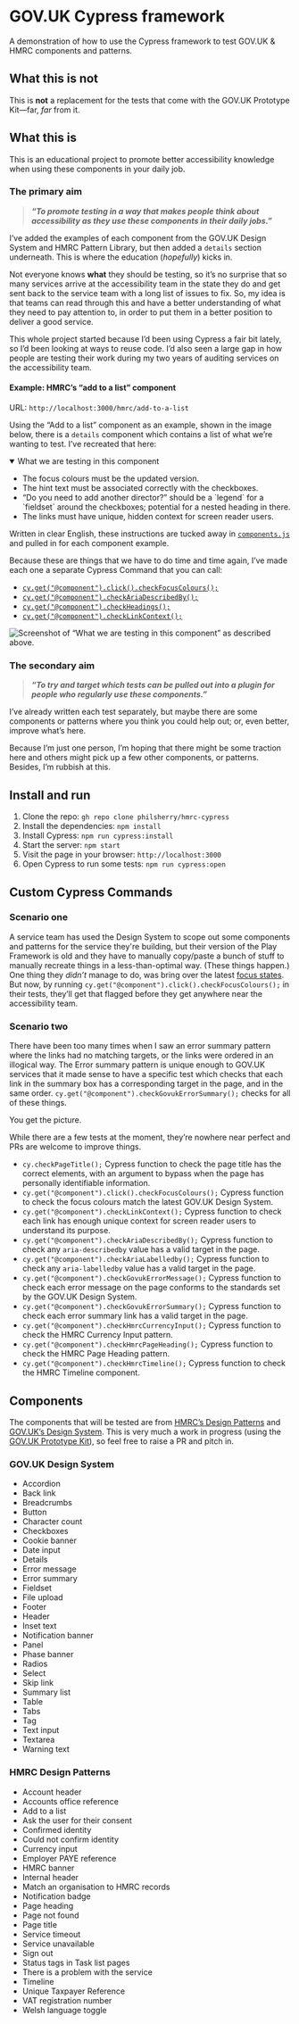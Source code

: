 # GOV.UK Cypress framework

A demonstration of how to use the Cypress framework to test GOV.UK & HMRC components and patterns.

## What this is not

This is **not** a replacement for the tests that come with the GOV.UK Prototype Kit—far, *far* from it.

## What this is

This is an educational project to promote better accessibility knowledge when using these components in your daily job.

### The primary aim

> ***“To promote testing in a way that makes people think about accessibility as they use these components in their daily jobs.”***

I’ve added the examples of each component from the GOV.UK Design System and HMRC Pattern Library, but then added a `details` section underneath. This is where the education (*hopefully*) kicks in.

Not everyone knows **what** they should be testing, so it’s no surprise that so many services arrive at the accessibility team in the state they do and get sent back to the service team with a long list of issues to fix. So, my idea is that teams can read through this and have a better understanding of what they need to pay attention to, in order to put them in a better position to deliver a good service.

This whole project started because I’d been using Cypress a fair bit lately, so I’d been looking at ways to reuse code. I’d also seen a large gap in how people are testing their work during my two years of auditing services on the accessibility team.

#### Example: HMRC’s “add to a list” component

URL: `http://localhost:3000/hmrc/add-to-a-list`

Using the “Add to a list” component as an example, shown in the image below, there is a `details` component which contains a list of what we’re wanting to test. I’ve recreated that here:

<details open>
  <summary>What we are testing in this component</summary>
  <ul>
    <li>The focus colours must be the updated version.</li>
    <li>The hint text must be associated correctly with the checkboxes.</li>
    <li>“Do you need to add another director?” should be a `legend` for a `fieldset` around the checkboxes; potential for a nested heading in there.</li>
    <li>The links must have unique, hidden context for screen reader users.</li>
  </ul>
</details>

Written in clear English, these instructions are tucked away in [`components.js`](app/components.js) and pulled in for each component example.

Because these are things that we have to do time and time again, I’ve made each one a separate Cypress Command that you can call:

- [`cy.get("@component").click().checkFocusColours();`](./cypress/support/govuk-cypress/govuk--focus-colours.js)
- [`cy.get("@component").checkAriaDescribedBy();`](./cypress/support/govuk-cypress/govuk--aria-describedby.js)
- [`cy.get("@component").checkHeadings();`](./cypress/support/govuk-cypress/govuk--headings.js)
- [`cy.get("@component").checkLinkContext();`](./cypress/support/govuk-cypress/govuk--link-context.js)

![Screenshot of “What we are testing in this component” as described above.](./docs/assets/images/hmrc--add-to-a-list.png)

### The secondary aim

> ***“To try and target which tests can be pulled out into a plugin for people who regularly use these components.”***

I’ve already written each test separately, but maybe there are some components or patterns where you think you could help out; or, even better, improve what’s here.

Because I’m just one person, I’m hoping that there might be some traction here and others might pick up a few other components, or patterns. Besides, I’m rubbish at this.

## Install and run

1. Clone the repo: `gh repo clone philsherry/hmrc-cypress`
2. Install the dependencies: `npm install`
3. Install Cypress: `npm run cypress:install`
4. Start the server: `npm start`
5. Visit the page in your browser: `http://localhost:3000`
6. Open Cypress to run some tests: `npm run cypress:open`

## Custom Cypress Commands

### Scenario one

A service team has used the Design System to scope out some components and patterns for the service they're building, but their version of the Play Framework is old and they have to manually copy/paste a bunch of stuff to manually recreate things in a less-than-optimal way. (These things happen.) One thing they *didn’t* manage to do, was bring over the latest [focus states](https://design-system.service.gov.uk/get-started/focus-states/). But now, by running `cy.get("@component").click().checkFocusColours();` in their tests, they’ll get that flagged before they get anywhere near the accessibility team.

### Scenario two

There have been too many times when I saw an error summary pattern where the links had no matching targets, or the links were ordered in an illogical way. The Error summary pattern is unique enough to GOV.UK services that it made sense to have a specific test which checks that each link in the summary box has a corresponding target in the page, and in the same order. `cy.get("@component").checkGovukErrorSummary();` checks for all of these things.

You get the picture.

While there are a few tests at the moment, they’re nowhere near perfect and PRs are welcome to improve things.

- `cy.checkPageTitle();`
  Cypress function to check the page title has the correct elements, with an argument to bypass when the page has personally identifiable information.
- `cy.get("@component").click().checkFocusColours();`
  Cypress function to check the focus colours match the latest GOV.UK Design System.
- `cy.get("@component").checkLinkContext();`
  Cypress function to check each link has enough unique context for screen reader users to understand its purpose.
- `cy.get("@component").checkAriaDescribedBy();`
  Cypress function to check any `aria-describedby` value has a valid target in the page.
- `cy.get("@component").checkAriaLabelledby();`
  Cypress function to check any `aria-labelledby` value has a valid target in the page.
- `cy.get("@component").checkGovukErrorMessage();`
  Cypress function to check each error message on the page conforms to the standards set by the GOV.UK Design System.
- `cy.get("@component").checkGovukErrorSummary();`
  Cypress function to check each error summary link has a valid target in the page.
- `cy.get("@component").checkHmrcCurrencyInput();`
  Cypress function to check the HMRC Currency Input pattern.
- `cy.get("@component").checkHmrcPageHeading();`
  Cypress function to check the HMRC Page Heading pattern.
- `cy.get("@component").checkHmrcTimeline();`
  Cypress function to check the HMRC Timeline component.

## Components

The components that will be tested are from [HMRC’s Design Patterns](https://design.tax.service.gov.uk/hmrc-design-patterns/) and [GOV.UK’s Design System](https://design-system.service.gov.uk/). This is very much a work in progress (using the [GOV.UK Prototype Kit](https://github.com/alphagov/govuk-prototype-kit)), so feel free to raise a PR and pitch in.

### GOV.UK Design System

- Accordion
- Back link
- Breadcrumbs
- Button
- Character count
- Checkboxes
- Cookie banner
- Date input
- Details
- Error message
- Error summary
- Fieldset
- File upload
- Footer
- Header
- Inset text
- Notification banner
- Panel
- Phase banner
- Radios
- Select
- Skip link
- Summary list
- Table
- Tabs
- Tag
- Text input
- Textarea
- Warning text

### HMRC Design Patterns

- Account header
- Accounts office reference
- Add to a list
- Ask the user for their consent
- Confirmed identity
- Could not confirm identity
- Currency input
- Employer PAYE reference
- HMRC banner
- Internal header
- Match an organisation to HMRC records
- Notification badge
- Page heading
- Page not found
- Page title
- Service timeout
- Service unavailable
- Sign out
- Status tags in Task list pages
- There is a problem with the service
- Timeline
- Unique Taxpayer Reference
- VAT registration number
- Welsh language toggle

